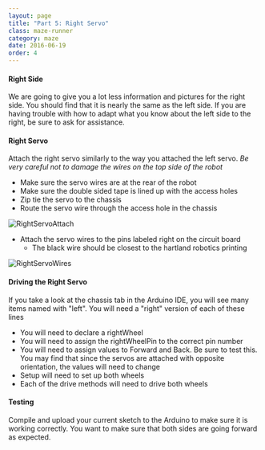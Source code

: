 ```yaml
---
layout: page
title: "Part 5: Right Servo"
class: maze-runner
category: maze
date: 2016-06-19
order: 4
---
```


#### Right Side

We are going to give you a lot less information and pictures for the right side. You should find that it is nearly the same as the left side. If you are having trouble with how to adapt what you know about the left side to the right, be sure to ask for assistance.

#### Right Servo

Attach the right servo similarly to the way you attached the left servo. *Be very careful not to damage the wires on the top side of the robot*
* Make sure the servo wires are at the rear of the robot
* Make sure the double sided tape is lined up with the access holes
* Zip tie the servo to the chassis
* Route the servo wire through the access hole in the chassis

![RightServoAttach]({{site.baseurl}}/assets/mazerunner/rightservo_attach.jpg)

* Attach the servo wires to the pins labeled right on the circuit board
    * The black wire should be closest to the hartland robotics printing
    
![RightServoWires]({{site.baseurl}}/assets/mazerunner/rightservo_wires.jpg)

#### Driving the Right Servo

If you take a look at the chassis tab in the Arduino IDE, you will see many items named with "left". You will need a "right" version of each of these lines

* You will need to declare a rightWheel
* You will need to assign the rightWheelPin to the correct pin number
* You will need to assign values to Forward and Back. Be sure to test this. You may find that since the servos are attached with opposite orientation, the values will need to change
* Setup will need to set up both wheels
* Each of the drive methods will need to drive both wheels

#### Testing

Compile and upload your current sketch to the Arduino to make sure it is working correctly. You want to make sure that both sides are going forward as expected.

